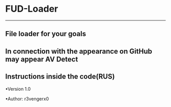 # FUD-Loader
------------
File loader for your goals
--------------------------
In connection with the appearance on GitHub may appear AV Detect
--------------------------------------------------------------
Instructions inside the code(RUS)
--------------------------------------------------------------
•Version 1.0

•Author: r3vengerx0
